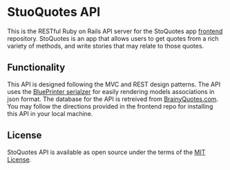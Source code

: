 # StuoQuotes API
This is the RESTful Ruby on Rails API server for the StoQuotes app [frontend](https://github.com/mmartinezluis/stoquotes-frontend) repository. StoQuotes is an app that allows users to get quotes from a rich variety of methods, and write stories that may relate to those quotes.

## Functionality
This API is designed following the MVC and REST design patterns. The API uses the [BluePrinter serialzer](https://github.com/procore/blueprinter) for easily rendering models associations in json format. The database for the API is retreived from [BrainyQuotes.com](https://www.brainyquote.com). You may follow the directions provided in the frontend repo for installing this API in your local machine. 

## License
StoQuotes API is available as open source under the terms of the [MIT License](https://github.com/mmartinezluis/stoquotes-backend/blob/main/LICENSE.md). 

